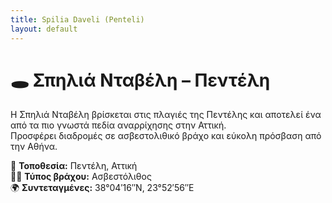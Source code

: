 ```yaml
---
title: Spilia Daveli (Penteli)
layout: default
---
```


# 🕳️ Σπηλιά Νταβέλη – Πεντέλη

Η Σπηλιά Νταβέλη βρίσκεται στις πλαγιές της Πεντέλης και αποτελεί ένα από τα πιο γνωστά πεδία αναρρίχησης στην Αττική.  
Προσφέρει διαδρομές σε ασβεστολιθικό βράχο και εύκολη πρόσβαση από την Αθήνα.

📍 **Τοποθεσία:** Πεντέλη, Αττική  
🧗‍♂️ **Τύπος βράχου:** Ασβεστόλιθος  
🌍 **Συντεταγμένες:** 38°04′16″N, 23°52′56″E  
